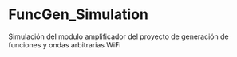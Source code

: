 # FuncGen_Simulation
Simulación del modulo amplificador del proyecto de generación de funciones y ondas arbitrarias WiFi
